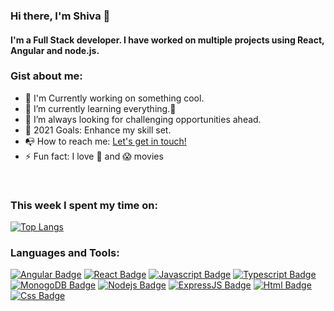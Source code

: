 ### Hi there, I'm Shiva 👋

 #### I'm a Full Stack developer. I have worked on multiple projects using React, Angular and node.js.
 
### Gist about me:

- 🔭 I'm Currently working on something cool.
- 🌱 I’m currently learning everything.🤣
- 👯 I’m  always looking for challenging opportunities ahead.
- 🥅 2021 Goals: Enhance my skill set.
- 📭 How to reach me: <a href="https://www.linkedin.com/in/shivasabokdast/" target="_blank">Let's get in touch!</a>
- ⚡ Fun fact: I love 🍔 and 😱 movies
  

<br />

### This week I spent my time on:

  [![Top Langs](https://github-readme-stats.vercel.app/api/top-langs/?username=shiva-shiva&layout=compact&theme=cobalt)](https://github.com/anuraghazra/github-readme-stats)

### Languages and Tools:


 [![Angular Badge](https://img.shields.io/badge/-Angular-c3002f?style=for-the-badge&labelColor=black&logo=angular&logoColor=c3002f)](#) [![React Badge](https://img.shields.io/badge/-React-61DBFB?style=for-the-badge&labelColor=black&logo=react&logoColor=61DBFB)](#)
 [![Javascript Badge](https://img.shields.io/badge/-Javascript-F0DB4F?style=for-the-badge&labelColor=black&logo=javascript&logoColor=F0DB4F)](#) [![Typescript Badge](https://img.shields.io/badge/-Typescript-007acc?style=for-the-badge&labelColor=black&logo=typescript&logoColor=007acc)](#) [![MonogoDB Badge](https://img.shields.io/badge/-MongoDB-4DB33D?style=for-the-badge&labelColor=black&logo=mongodb&logoColor=3FA037)](#) [![Nodejs Badge](https://img.shields.io/badge/-Node.js-3C873A?style=for-the-badge&labelColor=black&logo=node.js&logoColor=3C873A)](#)
 [![ExpressJS Badge](https://img.shields.io/badge/-Express.JS-7b7b7b?style=for-the-badge&labelColor=black&logo=express&logoColor=7b7b7b)](#) [![Html Badge](https://img.shields.io/badge/-Html-ec6534?style=for-the-badge&labelColor=black&logo=html&logoColor=ec6534)](#) 
 [![Css Badge](https://img.shields.io/badge/-Css-1a0dab?style=for-the-badge&labelColor=black&logo=css&logoColor=1a0dab)](#) 
<br />